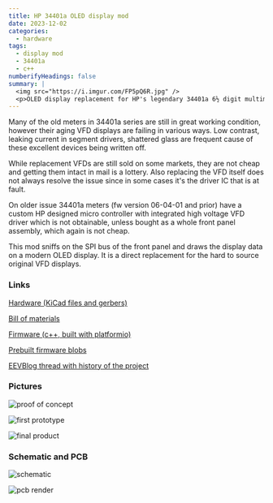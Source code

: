 ```yaml
---
title: HP 34401a OLED display mod
date: 2023-12-02
categories:
  - hardware
tags:
  - display mod
  - 34401a
  - c++
numberifyHeadings: false
summary: |
  <img src="https://i.imgur.com/FP5pQ6R.jpg" />
  <p>OLED display replacement for HP's legendary 34401a 6½ digit multimeter.</p>
---
```


Many of the old meters in 34401a series are still in great working condition,
however their aging VFD displays are failing in various ways. Low contrast,
leaking current in segment drivers, shattered glass are frequent cause of
these excellent devices being written off.

While replacement VFDs are still sold on some markets, they are not cheap and
getting them intact in mail is a lottery. Also replacing the VFD itself does not
always resolve the issue since in some cases it's the driver IC that is at fault.

On older issue 34401a meters (fw version 06-04-01 and prior) have a custom HP
designed micro controller with integrated high voltage VFD driver which is not
obtainable, unless bought as a whole front panel assembly, which again is not cheap.

This mod sniffs on the SPI bus of the front panel and draws the display data
on a modern OLED display. It is a direct replacement for the hard to source
original VFD displays.

### Links

[Hardware (KiCad files and gerbers)](https://github.com/openscopeproject/HP34401a-OLED-HW)

[Bill of materials](https://openscopeproject.org/InteractiveHtmlBomDemo/hp34401a_oled/ibom.html)

[Firmware (c++, built with platformio)](https://github.com/openscopeproject/HP34401a-OLED-FW)

[Prebuilt firmware blobs](https://github.com/openscopeproject/HP34401a-OLED-FW/releases)

[EEVBlog thread with history of the project](https://www.eevblog.com/forum/repair/hp-34401a-dmm-with-leaking-segments/)


### Pictures

![proof of concept](https://i.imgur.com/AId0xw1.jpg?width=300px "proof of concept")

![first prototype](https://i.imgur.com/bZpQViy.jpg?width=300px "first prototype")

![final product](https://i.imgur.com/FP5pQ6R.jpg?width=300px "final product")

### Schematic and PCB
![schematic](https://github.com/openscopeproject/HP34401a-OLED-HW/raw/master/schematic.png?width=300px)

![pcb render](https://github.com/openscopeproject/HP34401a-OLED-HW/raw/master/render.png?width=300px)
